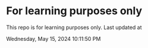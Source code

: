 # For learning purposes only
This repo is for learning purposes only.
Last updated at

Wednesday, May 15, 2024 10:11:50 PM

